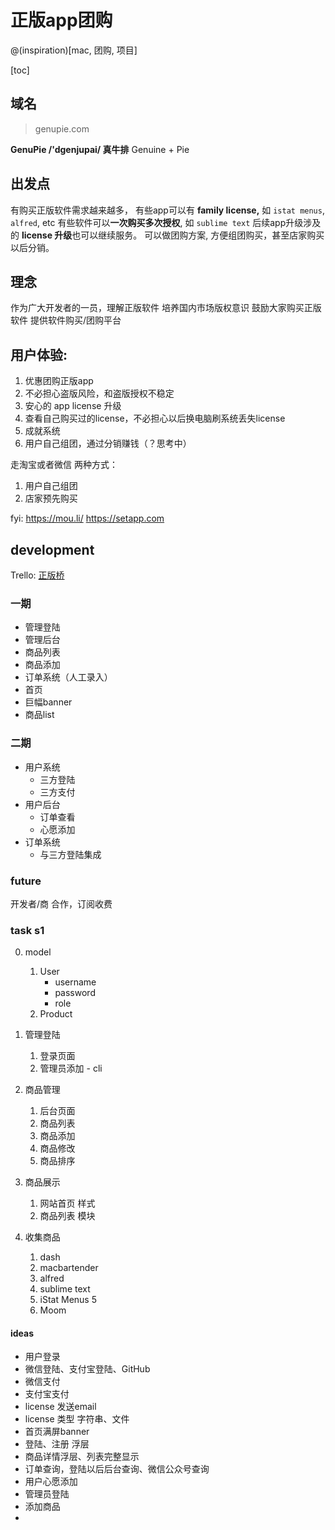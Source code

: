 # 正版app团购
@(inspiration)[mac, 团购, 项目]

[toc]

## 域名
> genupie.com

**GenuPie /'dgenjupai/ 真牛排**
Genuine + Pie


## 出发点
有购买正版软件需求越来越多，
有些app可以有 **family license,** 如 `istat menus`, `alfred`, etc
有些软件可以**一次购买多次授权**, 如 `sublime text`
后续app升级涉及的 **license 升级**也可以继续服务。
 可以做团购方案, 方便组团购买，甚至店家购买以后分销。

## 理念

作为广大开发者的一员，理解正版软件
培养国内市场版权意识
鼓励大家购买正版软件
提供软件购买/团购平台

## 用户体验:

1. 优惠团购正版app
2. 不必担心盗版风险，和盗版授权不稳定
3. 安心的 app license 升级
4. 查看自己购买过的license，不必担心以后换电脑刷系统丢失license
5. 成就系统
6. 用户自己组团，通过分销赚钱（？思考中）
    

走淘宝或者微信
两种方式：
1. 用户自己组团
2. 店家预先购买

fyi: https://mou.li/
https://setapp.com



## development
Trello: 
[正版桥](https://trello.com/b/tm7p2Rup/%E6%AD%A3%E7%89%88%E6%A1%A5)

### 一期
- 管理登陆
- 管理后台 
 - 商品列表 
 - 商品添加
 - 订单系统（人工录入）
- 首页 
 - 巨幅banner 
 - 商品list

### 二期
- 用户系统
    - 三方登陆
    - 三方支付
- 用户后台
    - 订单查看
    - 心愿添加
- 订单系统
    - 与三方登陆集成

### future
开发者/商 合作，订阅收费 



### task s1
0. model
    1. User
        - username
        - password
        - role 
    2. Product
        
1. 管理登陆
    1. 登录页面
    2. 管理员添加 - cli
2. 商品管理
    1.  后台页面
    2.  商品列表
    3.  商品添加
    4.  商品修改
    5.  商品排序 
3. 商品展示
    1. 网站首页 样式
    2. 商品列表  模块
4. 收集商品
    1. dash
    2. macbartender
    3. alfred
    4. sublime text
    5. iStat Menus 5
    6. Moom


####  ideas

- 用户登录
- 微信登陆、支付宝登陆、GitHub
- 微信支付
- 支付宝支付
- license 发送email
- license 类型 字符串、文件
- 首页满屏banner
- 登陆、注册 浮层
- 商品详情浮层、列表完整显示
- 订单查询，登陆以后后台查询、微信公众号查询
- 用户心愿添加
- 管理员登陆
- 添加商品
- 



